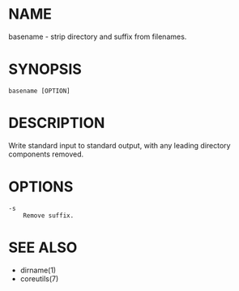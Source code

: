 # NAME
basename - strip directory and suffix from filenames.

# SYNOPSIS

    basename [OPTION]

# DESCRIPTION
Write standard input to standard output, with any leading directory components removed.

# OPTIONS

    -s
        Remove suffix.

# SEE ALSO
- dirname(1)
- coreutils(7)

